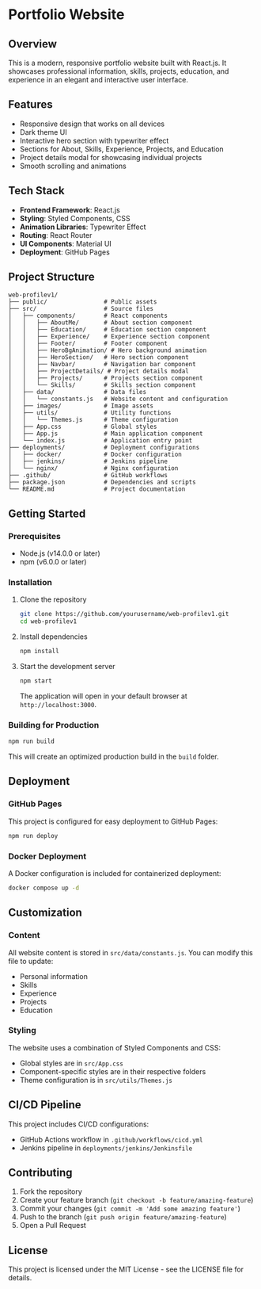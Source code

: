 # Portfolio Website

## Overview
This is a modern, responsive portfolio website built with React.js. It showcases professional information, skills, projects, education, and experience in an elegant and interactive user interface.

## Features
- Responsive design that works on all devices
- Dark theme UI
- Interactive hero section with typewriter effect
- Sections for About, Skills, Experience, Projects, and Education
- Project details modal for showcasing individual projects
- Smooth scrolling and animations

## Tech Stack
- **Frontend Framework**: React.js
- **Styling**: Styled Components, CSS
- **Animation Libraries**: Typewriter Effect
- **Routing**: React Router
- **UI Components**: Material UI
- **Deployment**: GitHub Pages

## Project Structure
```
web-profilev1/
├── public/                # Public assets
├── src/                   # Source files
│   ├── components/        # React components
│   │   ├── AboutMe/       # About section component
│   │   ├── Education/     # Education section component
│   │   ├── Experience/    # Experience section component
│   │   ├── Footer/        # Footer component
│   │   ├── HeroBgAnimation/ # Hero background animation
│   │   ├── HeroSection/   # Hero section component
│   │   ├── Navbar/        # Navigation bar component
│   │   ├── ProjectDetails/ # Project details modal
│   │   ├── Projects/      # Projects section component
│   │   └── Skills/        # Skills section component
│   ├── data/              # Data files
│   │   └── constants.js   # Website content and configuration
│   ├── images/            # Image assets
│   ├── utils/             # Utility functions
│   │   └── Themes.js      # Theme configuration
│   ├── App.css            # Global styles
│   ├── App.js             # Main application component
│   └── index.js           # Application entry point
├── deployments/           # Deployment configurations
│   ├── docker/            # Docker configuration
│   ├── jenkins/           # Jenkins pipeline
│   └── nginx/             # Nginx configuration
├── .github/               # GitHub workflows
├── package.json           # Dependencies and scripts
└── README.md              # Project documentation
```

## Getting Started

### Prerequisites
- Node.js (v14.0.0 or later)
- npm (v6.0.0 or later)

### Installation

1. Clone the repository
   ```bash
   git clone https://github.com/yourusername/web-profilev1.git
   cd web-profilev1
   ```

2. Install dependencies
   ```bash
   npm install
   ```

3. Start the development server
   ```bash
   npm start
   ```
   The application will open in your default browser at `http://localhost:3000`.

### Building for Production

```bash
npm run build
```

This will create an optimized production build in the `build` folder.

## Deployment

### GitHub Pages

This project is configured for easy deployment to GitHub Pages:

```bash
npm run deploy
```

### Docker Deployment

A Docker configuration is included for containerized deployment:

```bash
docker compose up -d
```

## Customization

### Content
All website content is stored in `src/data/constants.js`. You can modify this file to update:
- Personal information
- Skills
- Experience
- Projects
- Education

### Styling
The website uses a combination of Styled Components and CSS:
- Global styles are in `src/App.css`
- Component-specific styles are in their respective folders
- Theme configuration is in `src/utils/Themes.js`

## CI/CD Pipeline

This project includes CI/CD configurations:
- GitHub Actions workflow in `.github/workflows/cicd.yml`
- Jenkins pipeline in `deployments/jenkins/Jenkinsfile`

## Contributing

1. Fork the repository
2. Create your feature branch (`git checkout -b feature/amazing-feature`)
3. Commit your changes (`git commit -m 'Add some amazing feature'`)
4. Push to the branch (`git push origin feature/amazing-feature`)
5. Open a Pull Request

## License

This project is licensed under the MIT License - see the LICENSE file for details.

